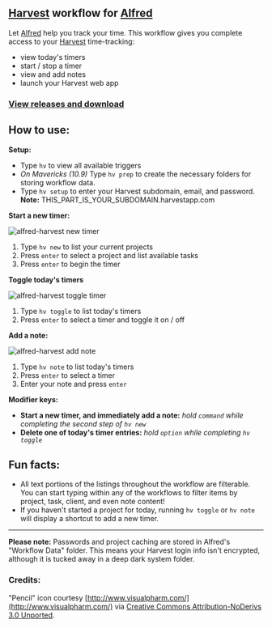 ## [Harvest][1] workflow for [Alfred][2]

Let [Alfred][2] help you track your time. This workflow gives you complete access to your [Harvest][1] time-tracking:

* view today's timers
* start / stop a timer
* view and add notes
* launch your Harvest web app

### [View releases and download](https://github.com/neilrenicker/alfred-harvest/releases)

## How to use:

**Setup:**

* Type `hv` to view all available triggers
* *On Mavericks (10.9)* Type `hv prep` to create the necessary folders for storing workflow data.
* Type `hv setup` to enter your Harvest subdomain, email, and password. **Note:** THIS_PART_IS_YOUR_SUBDOMAIN.harvestapp.com

**Start a new timer:**

![alfred-harvest new timer](http://f.cl.ly/items/0R2w093T4505281R272V/harvest-new.gif)

1. Type `hv new` to list your current projects
2. Press `enter` to select a project and list available tasks
3. Press `enter` to begin the timer

**Toggle today's timers**

![alfred-harvest toggle timer](http://f.cl.ly/items/0V3d0B0T0H310q1C0X2S/harvest-toggle.gif)

1. Type `hv toggle` to list today's timers
2. Press `enter` to select a timer and toggle it on / off

**Add a note:**

![alfred-harvest add note](http://f.cl.ly/items/0P3B0b03102X2M2t153f/harvest-note.gif)

1. Type `hv note` to list today's timers
2. Press `enter` to select a timer
3. Enter your note and press `enter`

**Modifier keys:**

* **Start a new timer, and immediately add a note:** *hold `command` while completing the second step of `hv new`*
* **Delete one of today's timer entries:** *hold `option` while completing `hv toggle`*

## Fun facts:

* All text portions of the listings throughout the workflow are filterable. You can start typing within any of the workflows to filter items by project, task, client, and even note content!
* If you haven't started a project for today, running `hv toggle` or `hv note` will display a shortcut to add a new timer.

[1]: http://www.getharvest.com/
[2]: http://www.alfredapp.com/

---

**Please note:** Passwords and project caching are stored in Alfred's "Workflow Data" folder. This means your Harvest login info isn't encrypted, although it is tucked away in a deep dark system folder.

### Credits:

"Pencil" icon courtesy [http://www.visualpharm.com/](http://www.visualpharm.com/) via [Creative Commons Attribution-NoDerivs 3.0 Unported](http://icons8.com/license/).